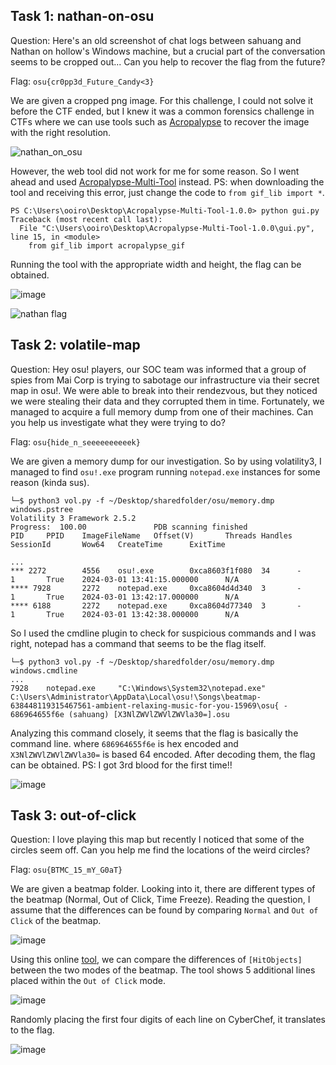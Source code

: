 ## Task 1: nathan-on-osu
Question: Here's an old screenshot of chat logs between sahuang and Nathan on hollow's Windows machine, but a crucial part of the conversation seems to be cropped out... Can you help to recover the flag from the future?

Flag: `osu{cr0pp3d_Future_Candy<3}`

We are given a cropped png image. For this challenge, I could not solve it before the CTF ended, but I knew it was a common forensics challenge in CTFs where we can use tools such as [Acropalypse](https://acropalypse.app/) to recover the image with the right resolution.

![nathan_on_osu](https://github.com/warlocksmurf/onlinectf-writeups/assets/121353711/aeebc31f-0bb4-4ffc-bf8d-47ef9caf83b5)

However, the web tool did not work for me for some reason. So I went ahead and used [Acropalypse-Multi-Tool](https://github.com/frankthetank-music/Acropalypse-Multi-Tool/tree/main) instead. PS: when downloading the tool and receiving this error, just change the code to `from gif_lib import *`.

```
PS C:\Users\ooiro\Desktop\Acropalypse-Multi-Tool-1.0.0> python gui.py
Traceback (most recent call last):
  File "C:\Users\ooiro\Desktop\Acropalypse-Multi-Tool-1.0.0\gui.py", line 15, in <module>
    from gif_lib import acropalypse_gif
```

Running the tool with the appropriate width and height, the flag can be obtained.

![image](https://github.com/warlocksmurf/onlinectf-writeups/assets/121353711/9a282e4d-061b-43be-bb8a-0a71f5288710)

![nathan flag](https://github.com/warlocksmurf/onlinectf-writeups/assets/121353711/4035976e-7320-4ecb-8557-7182a2dea9aa)

## Task 2: volatile-map
Question: Hey osu! players, our SOC team was informed that a group of spies from Mai Corp is trying to sabotage our infrastructure via their secret map in osu!.
We were able to break into their rendezvous, but they noticed we were stealing their data and they corrupted them in time. Fortunately, we managed to acquire a full memory dump from one of their machines.
Can you help us investigate what they were trying to do?

Flag: `osu{hide_n_seeeeeeeeeek}`

We are given a memory dump for our investigation. So by using volatility3, I managed to find `osu!.exe` program running `notepad.exe` instances for some reason (kinda sus).

```
└─$ python3 vol.py -f ~/Desktop/sharedfolder/osu/memory.dmp windows.pstree 
Volatility 3 Framework 2.5.2
Progress:  100.00               PDB scanning finished                                
PID     PPID    ImageFileName   Offset(V)       Threads Handles SessionId       Wow64   CreateTime      ExitTime

...
*** 2272        4556    osu!.exe        0xca8603f1f080  34      -       1       True    2024-03-01 13:41:15.000000      N/A
**** 7928       2272    notepad.exe     0xca8604d4d340  3       -       1       True    2024-03-01 13:42:17.000000      N/A
**** 6188       2272    notepad.exe     0xca8604d77340  3       -       1       True    2024-03-01 13:42:38.000000      N/A
```

So I used the cmdline plugin to check for suspicious commands and I was right, notepad has a command that seems to be the flag itself.

```
└─$ python3 vol.py -f ~/Desktop/sharedfolder/osu/memory.dmp windows.cmdline
...
7928    notepad.exe     "C:\Windows\System32\notepad.exe" C:\Users\Administrator\AppData\Local\osu!\Songs\beatmap-638448119315467561-ambient-relaxing-music-for-you-15969\osu{ - 686964655f6e (sahuang) [X3NlZWVlZWVlZWVla30=].osu
```

Analyzing this command closely, it seems that the flag is basically the command line. where `686964655f6e` is hex encoded and `X3NlZWVlZWVlZWVla30=` is based 64 encoded. After decoding them, the flag can be obtained. PS: I got 3rd blood for the first time!!

![image](https://github.com/warlocksmurf/onlinectf-writeups/assets/121353711/00059c0b-c825-45bd-945a-3352bf4cd343)

## Task 3: out-of-click
Question: I love playing this map but recently I noticed that some of the circles seem off. Can you help me find the locations of the weird circles?

Flag: `osu{BTMC_15_mY_G0aT}`

We are given a beatmap folder. Looking into it, there are different types of the beatmap (Normal, Out of Click, Time Freeze). Reading the question, I assume that the differences can be found by comparing `Normal` and `Out of Click` of the beatmap. 

![image](https://github.com/warlocksmurf/onlinectf-writeups/assets/121353711/f1d5e5d1-04e0-43ed-add6-1cc43738504d)

Using this online [tool](https://www.diffchecker.com/text-compare/), we can compare the differences of `[HitObjects]` between the two modes of the beatmap. The tool shows 5 additional lines placed within the `Out of Click` mode.

![image](https://github.com/warlocksmurf/onlinectf-writeups/assets/121353711/1f1bee6f-e851-4594-b01b-332d54d809bc)

Randomly placing the first four digits of each line on CyberChef, it translates to the flag.

![image](https://github.com/warlocksmurf/onlinectf-writeups/assets/121353711/5924eab3-3538-4d47-b63d-af8a1c8a249b)

